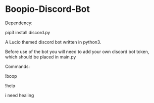 # Boopio-Discord-Bot
Dependency: 

pip3 install discord.py



A Lucio themed discord bot written in python3. 

Before use of the bot you will need to add your own discord bot token, which should be placed in main.py



Commands:

  !boop
  
  !help
  
  i need healing
